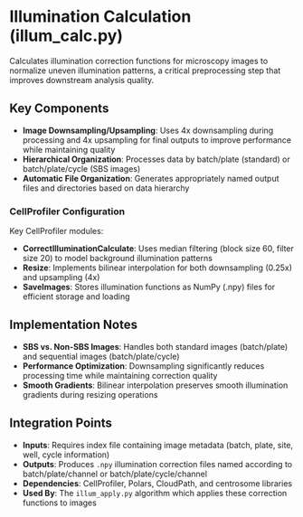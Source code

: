 # Illumination Calculation (illum_calc.py)

Calculates illumination correction functions for microscopy images to normalize uneven illumination patterns, a critical preprocessing step that improves downstream analysis quality.

## Key Components

- **Image Downsampling/Upsampling**: Uses 4x downsampling during processing and 4x upsampling for final outputs to improve performance while maintaining quality
- **Hierarchical Organization**: Processes data by batch/plate (standard) or batch/plate/cycle (SBS images)
- **Automatic File Organization**: Generates appropriately named output files and directories based on data hierarchy

### CellProfiler Configuration

Key CellProfiler modules:

- **CorrectIlluminationCalculate**: Uses median filtering (block size 60, filter size 20) to model background illumination patterns
- **Resize**: Implements bilinear interpolation for both downsampling (0.25x) and upsampling (4x)
- **SaveImages**: Stores illumination functions as NumPy (.npy) files for efficient storage and loading

## Implementation Notes

- **SBS vs. Non-SBS Images**: Handles both standard images (batch/plate) and sequential images (batch/plate/cycle)
- **Performance Optimization**: Downsampling significantly reduces processing time while maintaining correction quality
- **Smooth Gradients**: Bilinear interpolation preserves smooth illumination gradients during resizing operations

## Integration Points

- **Inputs**: Requires index file containing image metadata (batch, plate, site, well, cycle information)
- **Outputs**: Produces `.npy` illumination correction files named according to batch/plate/channel or batch/plate/cycle/channel
- **Dependencies**: CellProfiler, Polars, CloudPath, and centrosome libraries
- **Used By**: The `illum_apply.py` algorithm which applies these correction functions to images
